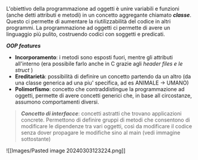 L'obiettivo della programmazione ad oggetti è unire variabili e funzioni (anche detti attributi e metodi) in un concetto aggregante chiamato ***classe***.
Questo ci permette di aumentare la riutilizzabilità del codice in altri programmi. 
La programmazione ad oggetti ci permette di avere un linguaggio più pulito, costruendo codici con soggetti e predicati.

***OOP features*** 

- **Incorporamento**: i metodi sono esposti fuori, mentre gli attributi all'interno (era possibile farlo anche in C grazie agli *header files e le struct* )
- **Ereditarietà**: possibilità di definire un concetto partendo da un altro (da una classe generica ad una piu' specifica, ad es ANIMALE -> UMANO)
- **Polimorfismo**: concetto che contraddistingue la programmazione ad oggetti, permette di avere concetti generici che, in base all circostanze, assumono comportamenti diversi.

> ***Concetto di interfacce***: concetti astratti che trovano applicazioni concrete. Permettono di definire gruppi di metodi che consentono di modificare le dipendenze tra vari oggetti, così da modificare il codice senza dover propagare le modifiche sino al main (vedi immagine sottostante)

![[Images/Pasted image 20240303123224.png]]



